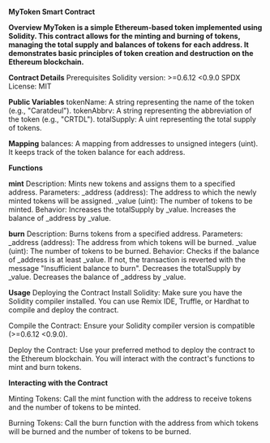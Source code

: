 **MyToken Smart Contract**

**Overview
MyToken is a simple Ethereum-based token implemented using Solidity. This contract allows for the minting and burning of tokens, managing the total supply and balances of tokens for each address. It demonstrates basic principles of token creation and destruction on the Ethereum blockchain.**

**Contract Details**
Prerequisites
Solidity version: >=0.6.12 <0.9.0
SPDX License: MIT


**Public Variables**
tokenName: A string representing the name of the token (e.g., "Caratdeul").
tokenAbbrv: A string representing the abbreviation of the token (e.g., "CRTDL").
totalSupply: A uint representing the total supply of tokens.


**Mapping**
balances: A mapping from addresses to unsigned integers (uint). It keeps track of the token balance for each address.


**Functions**

**mint**
Description: Mints new tokens and assigns them to a specified address.
Parameters:
_address (address): The address to which the newly minted tokens will be assigned.
_value (uint): The number of tokens to be minted.
Behavior:
Increases the totalSupply by _value.
Increases the balance of _address by _value.

**burn**
Description: Burns tokens from a specified address.
Parameters:
_address (address): The address from which tokens will be burned.
_value (uint): The number of tokens to be burned.
Behavior:
Checks if the balance of _address is at least _value. If not, the transaction is reverted with the message "Insufficient balance to burn".
Decreases the totalSupply by _value.
Decreases the balance of _address by _value.


**Usage**
Deploying the Contract
Install Solidity: Make sure you have the Solidity compiler installed. You can use Remix IDE, Truffle, or Hardhat to compile and deploy the contract.

Compile the Contract: Ensure your Solidity compiler version is compatible (>=0.6.12 <0.9.0).

Deploy the Contract: Use your preferred method to deploy the contract to the Ethereum blockchain. You will interact with the contract's functions to mint and burn tokens.

**Interacting with the Contract**

Minting Tokens: Call the mint function with the address to receive tokens and the number of tokens to be minted.


Burning Tokens: Call the burn function with the address from which tokens will be burned and the number of tokens to be burned.
